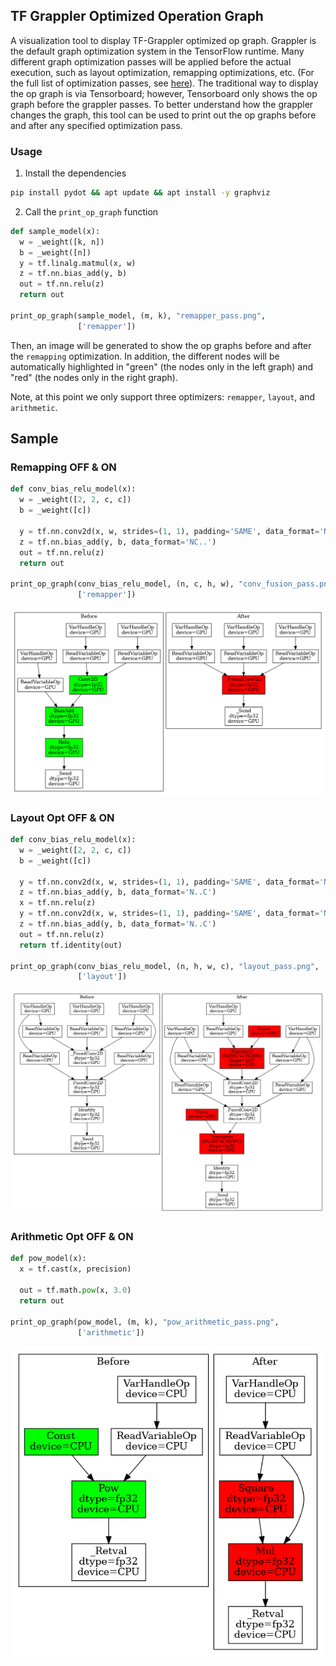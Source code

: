 ## TF Grappler Optimized Operation Graph

A visualization tool to display TF-Grappler optimized op graph. Grappler is the
default graph optimization system in the TensorFlow runtime. Many different
graph optimization passes will be applied before the actual execution, such as
layout optimization, remapping optimizations, etc. (For the full list of
optimization passes, see
[here](https://www.tensorflow.org/guide/graph_optimization)). The traditional
way to display the op graph is via Tensorboard; however, Tensorboard only shows
the op graph before the grappler passes. To better understand how the grappler
changes the graph, this tool can be used to print out the op graphs before and
after any specified optimization pass.

### Usage
1. Install the dependencies
```bash
pip install pydot && apt update && apt install -y graphviz
```
2. Call the `print_op_graph` function
```python
def sample_model(x):
  w = _weight([k, n])
  b = _weight([n])
  y = tf.linalg.matmul(x, w)
  z = tf.nn.bias_add(y, b)
  out = tf.nn.relu(z)
  return out
 
print_op_graph(sample_model, (m, k), "remapper_pass.png",
               ['remapper'])
```
Then, an image will be generated to show the op graphs before and after the
`remapping` optimization. In addition, the different nodes will be automatically
highlighted in "green" (the nodes only in the left graph) and "red" (the nodes
only in the right graph).

Note, at this point we only support three optimizers: `remapper`, `layout`, and
`arithmetic`.

## Sample
### Remapping OFF & ON
```python
def conv_bias_relu_model(x):
  w = _weight([2, 2, c, c])
  b = _weight([c])

  y = tf.nn.conv2d(x, w, strides=(1, 1), padding='SAME', data_format='NCHW')
  z = tf.nn.bias_add(y, b, data_format='NC..')
  out = tf.nn.relu(z)
  return out

print_op_graph(conv_bias_relu_model, (n, c, h, w), "conv_fusion_pass.png",
               ['remapper'])
```
![Remapping pass](pics/conv_bias_relu.png)

### Layout Opt OFF & ON
```python
def conv_bias_relu_model(x):
  w = _weight([2, 2, c, c])
  b = _weight([c])

  y = tf.nn.conv2d(x, w, strides=(1, 1), padding='SAME', data_format='NHWC')
  z = tf.nn.bias_add(y, b, data_format='N..C')
  x = tf.nn.relu(z)
  y = tf.nn.conv2d(x, w, strides=(1, 1), padding='SAME', data_format='NHWC')
  z = tf.nn.bias_add(y, b, data_format='N..C')
  out = tf.nn.relu(z)
  return tf.identity(out)

print_op_graph(conv_bias_relu_model, (n, h, w, c), "layout_pass.png",
               ['layout'])
```
![Layout pass](pics/layout.png)

### Arithmetic Opt OFF & ON
```python
def pow_model(x):
  x = tf.cast(x, precision)

  out = tf.math.pow(x, 3.0)
  return out

print_op_graph(pow_model, (m, k), "pow_arithmetic_pass.png",
               ['arithmetic'])
```
![Arithmetic pass](pics/arithmetic_opt.png)